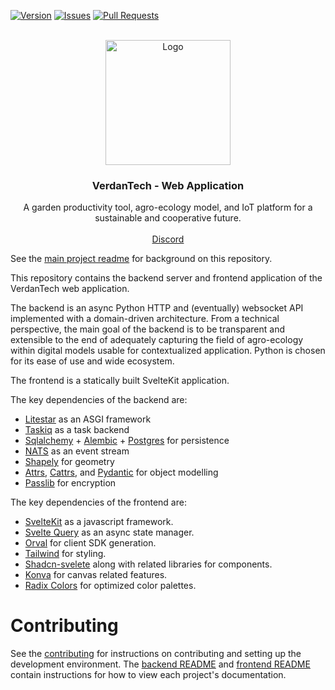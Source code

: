 <!-- PROJECT SHIELDS -->
<!--
*** I'm using markdown "reference style" links for readability.
*** Reference links are enclosed in brackets [ ] instead of parentheses ( ).
*** See the bottom of this document for the declaration of the reference variables
*** https://www.markdownguide.org/basic-syntax/#reference-style-links
-->

[![Version][version-shield]][version-url]
[![Issues][issues-shield]][issues-url]
[![Pull Requests][prs-shield]][prs-url]

<!-- PROJECT LOGO -->
<br />
<div align="center">
  <a href="https://github.com/VerdanTech">
    <img src="https://github.com/VerdanTech/.github/blob/main/profile/graphics/logo.png" alt="Logo" width="200" height="200">
  </a>

<h3 align="center">VerdanTech - Web Application</h3>

  <p align="center">
    A garden productivity tool, agro-ecology model, and IoT platform
    for a sustainable and cooperative future.
    <br />
    <!-- 
    <a href=""><strong>Try it yourself »</strong></a>
    <br />
    -->
    <br />
    <a href="https://discord.gg/U8ps6YCc">Discord</a>
    <!-- 
    ·
    <a href="https://youtu.be/jGFHhRVdxRM">YouTube</a>
    ·
    <a href="">Donate</a>
    --> 
    <br />
  </p>
</div>

See the [main project readme](https://github.com/VerdanTech) for background on this repository.

This repository contains the backend server and frontend application of the VerdanTech web application.

The backend is an async Python HTTP and (eventually) websocket API implemented with a domain-driven architecture. From a technical perspective, the main goal of the backend is to be transparent and extensible to the end of adequately capturing the field of agro-ecology within digital models usable for contextualized application. Python is chosen for its ease of use and wide ecosystem.

The frontend is a statically built SvelteKit application.

The key dependencies of the backend are:

- [Litestar](https://litestar.dev/) as an ASGI framework
- [Taskiq](https://taskiq-python.github.io/) as a task backend
- [Sqlalchemy](https://www.sqlalchemy.org/) + [Alembic](https://alembic.sqlalchemy.org/en/latest/) + [Postgres](https://www.postgresql.org/) for persistence
- [NATS](https://nats.io/) as an event stream
- [Shapely](https://shapely.readthedocs.io/en/stable/) for geometry
- [Attrs](https://www.attrs.org/en/stable/), [Cattrs](https://catt.rs/en/stable/), and [Pydantic](https://docs.pydantic.dev/latest/) for object modelling
- [Passlib](https://pypi.org/project/passlib/) for encryption

The key dependencies of the frontend are:

- [SvelteKit](https://kit.svelte.dev/) as a javascript framework.
- [Svelte Query](https://sveltequery.vercel.app/) as an async state manager.
- [Orval](https://orval.dev/) for client SDK generation.
- [Tailwind](https://tailwindcss.com/) for styling.
- [Shadcn-svelete](https://www.shadcn-svelte.com/) along with related libraries for components.
- [Konva](https://konvajs.org/) for canvas related features.
- [Radix Colors](https://www.radix-ui.com/colors) for optimized color palettes.

# Contributing

See the [contributing](./contributing.md) for instructions on contributing and setting up the development environment. The [backend README](./backend/README.md) and [frontend README](./frontend/README.md) contain instructions for how to view each project's documentation.

<!-- MARKDOWN LINKS & IMAGES -->
<!-- https://www.markdownguide.org/basic-syntax/#reference-style-links -->

<!-- IN-REPO -->

[version-shield]: https://img.shields.io/badge/version-0.0.1-blue?style=for-the-badge
[version-url]: https://github.com/nathanielarking/Autonomous-Agriculture/releases
[issues-shield]: https://img.shields.io/github/issues/nathanielarking/VerdanTech.svg?style=for-the-badge
[issues-url]: https://github.com/nathanielarking/VerdanTech/issues
[prs-shield]: https://img.shields.io/github/issues-pr/nathanielarking/VerdanTech.svg?style=for-the-badge
[prs-url]: https://github.com/nathanielarking/VerdanTech/pulls
[license-shield]: https://img.shields.io/github/license/nathanielarking/VerdanTech.svg?style=for-the-badge
[license-url]: https://github.com/nathanielarking/VerdanTech/LICENSE.txt
